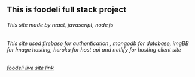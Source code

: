 ## This is foodeli full stack project

###### This site made by react, javascript, node js 

###### This site used firebase for authentication , mongodb for database, imgBB for Image hosting, heroku for host api and netlify for hosting client site

###### [foodeli live site link](https://foodeli.netlify.app/)